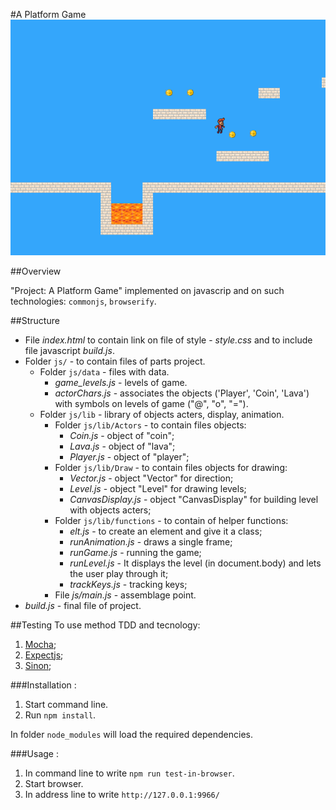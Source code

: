 #A Platform Game
![Project: A Platform Game](https://raw.githubusercontent.com/bydens/A-Platform-Game/master/game.png)

##Overview

"Project: A Platform Game" implemented on javascrip and on such technologies: `commonjs`, `browserify`. 

##Structure

  * File *index.html* to contain link on file of style - *style.css* and to include file javascript *build.js*.
  * Folder `js/` - to contain files of parts project.
    * Folder `js/data` - files with data.
      * *game_levels.js* - levels of game.
      * *actorChars.js* - associates the objects ('Player', 'Coin', 'Lava') with symbols on levels of game ("@", "o", "=").
    * Folder `js/lib` - library of objects acters, display, animation.
      * Folder `js/lib/Actors` - to contain files objects:
          * *Coin.js* - object of "coin";
          * *Lava.js* - object of "lava";
          * *Player.js* - object of "player";
      * Folder `js/lib/Draw` - to contain files objects for drawing:
        * *Vector.js* - object "Vector" for direction;
        * *Level.js* - object "Level" for drawing levels;
        * *CanvasDisplay.js* - object "CanvasDisplay" for building level with objects acters;
      * Folder `js/lib/functions` - to contain of helper functions:
        * *elt.js* - to create an element and give it a class;
        * *runAnimation.js* - draws a single frame;
        * *runGame.js* - running the game;
        * *runLevel.js* - It displays the level (in document.body) and lets the user play through it;
        * *trackKeys.js* - tracking keys;
      * File *js/main.js* - assemblage point.
  * *build.js* - final file of project.


##Testing
To use method TDD and tecnology:

  1. [Mocha](http://mochajs.org/);
  1. [Expectjs](https://github.com/Automattic/expect.js);
  1. [Sinon](http://sinonjs.org/);

###Installation :

  1. Start command line.
  1. Run `npm install`.

In folder `node_modules` will load the required dependencies.

###Usage :

  1. In command line to write `npm run test-in-browser`.
  1. Start browser.
  1. In address line to write `http://127.0.0.1:9966/`